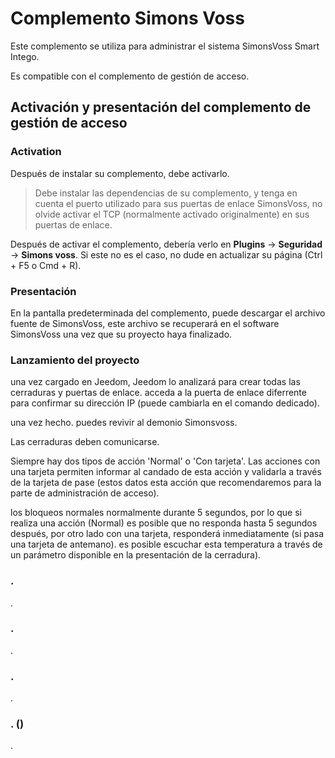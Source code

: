 # Complemento Simons Voss

Este complemento se utiliza para administrar el sistema SimonsVoss Smart Intego.

Es compatible con el complemento de gestión de acceso.

## Activación y presentación del complemento de gestión de acceso

### Activation
Después de instalar su complemento, debe activarlo.

>Debe instalar las dependencias de su complemento, y tenga en cuenta el puerto utilizado para sus puertas de enlace SimonsVoss, no olvide activar el TCP (normalmente activado originalmente) en sus puertas de enlace.

Después de activar el complemento, debería verlo en  **Plugins** → **Seguridad** → **Simons voss**. Si este no es el caso, no dude en actualizar su página (Ctrl + F5 o Cmd + R).

### Presentación

En la pantalla predeterminada del complemento, puede descargar el archivo fuente de SimonsVoss, este archivo se recuperará en el software SimonsVoss una vez que su proyecto haya finalizado.

### Lanzamiento del proyecto

una vez cargado en Jeedom, Jeedom lo analizará para crear todas las cerraduras y puertas de enlace.
acceda a la puerta de enlace diferrente para confirmar su dirección IP (puede cambiarla en el comando dedicado).

una vez hecho. puedes revivir al demonio Simonsvoss.

Las cerraduras deben comunicarse.

Siempre hay dos tipos de acción 'Normal' o 'Con tarjeta'. Las acciones con una tarjeta permiten informar al candado de esta acción y validarla a través de la tarjeta de pase (estos datos esta acción que recomendaremos para la parte de administración de acceso).

los bloqueos normales normalmente durante 5 segundos, por lo que si realiza una acción (Normal) es posible que no responda hasta 5 segundos después, por otro lado con una tarjeta, responderá inmediatamente (si pasa una tarjeta de antemano).
es posible escuchar esta temperatura a través de un parámetro disponible en la presentación de la cerradura).

### .
.

### .
.

### .
.

### . ()
.

